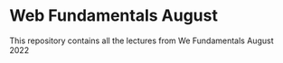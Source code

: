 # Web Fundamentals August

This repository contains all the lectures from We Fundamentals August 2022